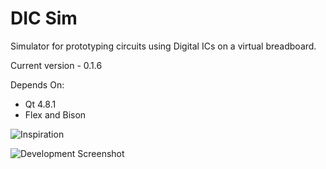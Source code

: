 DIC Sim
=======

Simulator for prototyping circuits using Digital ICs on a virtual breadboard.

Current version - 0.1.6

Depends On:
 - Qt 4.8.1
 - Flex and Bison

![Inspiration](http://i.imgur.com/MCNHALY.jpg)

![Development Screenshot](http://i.imgur.com/E4RrZJ0.png)
